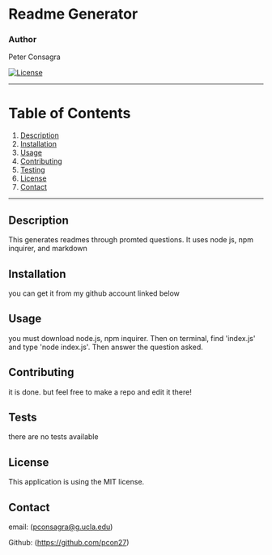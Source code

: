 # Readme Generator
### Author
 Peter Consagra

[![License](https://img.shields.io/badge/License-MIT-yellow.svg)](https://opensource.org/licenses/MIT)

---

# Table of Contents 
1. [Description](#description)
2. [Installation](#installation)
3. [Usage](#usage)
5. [Contributing](#contributing)
6. [Testing](#tests)
7. [License](#license)
8. [Contact](#contact)

---

## Description
This generates readmes through promted questions. It uses node js, npm inquirer, and markdown

## Installation 
you can get it from my github account linked below

## Usage 
you must download node.js, npm inquirer. Then on terminal, find 'index.js' and type 'node index.js'. Then answer the question asked.

## Contributing
it is done. but feel free to make a repo and edit it there!

## Tests
there are no tests available

## License
This application is using the MIT license. 

## Contact
email: (pconsagra@g.ucla.edu)

Github: (https://github.com/pcon27)
    